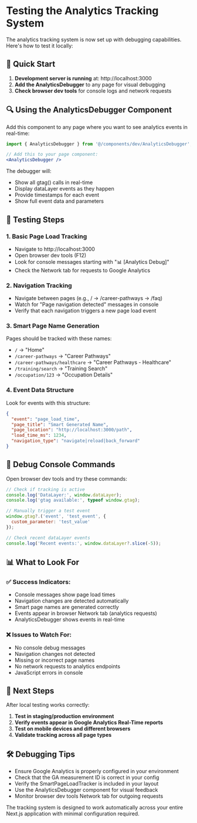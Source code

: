 # Testing the Analytics Tracking System

The analytics tracking system is now set up with debugging capabilities. Here's how to test it locally:

## 🚀 Quick Start

1. **Development server is running** at: http://localhost:3000
2. **Add the AnalyticsDebugger** to any page for visual debugging
3. **Check browser dev tools** for console logs and network requests

## 🔍 Using the AnalyticsDebugger Component

Add this component to any page where you want to see analytics events in real-time:

```jsx
import { AnalyticsDebugger } from '@/components/dev/AnalyticsDebugger';

// Add this to your page component:
<AnalyticsDebugger />
```

The debugger will:
- Show all gtag() calls in real-time
- Display dataLayer events as they happen
- Provide timestamps for each event
- Show full event data and parameters

## 🧪 Testing Steps

### 1. Basic Page Load Tracking
- Navigate to http://localhost:3000
- Open browser dev tools (F12)
- Look for console messages starting with "📊 [Analytics Debug]"
- Check the Network tab for requests to Google Analytics

### 2. Navigation Tracking
- Navigate between pages (e.g., / → /career-pathways → /faq)
- Watch for "Page navigation detected" messages in console
- Verify that each navigation triggers a new page load event

### 3. Smart Page Name Generation
Pages should be tracked with these names:
- `/` → "Home"
- `/career-pathways` → "Career Pathways"
- `/career-pathways/healthcare` → "Career Pathways - Healthcare"
- `/training/search` → "Training Search"
- `/occupation/123` → "Occupation Details"

### 4. Event Data Structure
Look for events with this structure:
```json
{
  "event": "page_load_time",
  "page_title": "Smart Generated Name",
  "page_location": "http://localhost:3000/path",
  "load_time_ms": 1234,
  "navigation_type": "navigate|reload|back_forward"
}
```

## 🔧 Debug Console Commands

Open browser dev tools and try these commands:

```javascript
// Check if tracking is active
console.log('DataLayer:', window.dataLayer);
console.log('gtag available:', typeof window.gtag);

// Manually trigger a test event
window.gtag?.('event', 'test_event', {
  custom_parameter: 'test_value'
});

// Check recent dataLayer events
console.log('Recent events:', window.dataLayer?.slice(-5));
```

## 📊 What to Look For

### ✅ Success Indicators:
- Console messages show page load times
- Navigation changes are detected automatically  
- Smart page names are generated correctly
- Events appear in browser Network tab (analytics requests)
- AnalyticsDebugger shows events in real-time

### ❌ Issues to Watch For:
- No console debug messages
- Navigation changes not detected
- Missing or incorrect page names
- No network requests to analytics endpoints
- JavaScript errors in console

## 🎯 Next Steps

After local testing works correctly:

1. **Test in staging/production environment**
2. **Verify events appear in Google Analytics Real-Time reports**
3. **Test on mobile devices and different browsers**
4. **Validate tracking across all page types**

## 🛠️ Debugging Tips

- Ensure Google Analytics is properly configured in your environment
- Check that the GA measurement ID is correct in your config
- Verify the SmartPageLoadTracker is included in your layout
- Use the AnalyticsDebugger component for visual feedback
- Monitor browser dev tools Network tab for outgoing requests

The tracking system is designed to work automatically across your entire Next.js application with minimal configuration required.